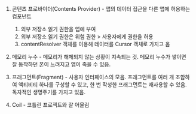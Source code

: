 1. 콘텐츠 프로바이더(Contents Provider) - 앱의 데이터 접근을 다른 앱에 허용하는 컴포넌트
   1. 외부 저장소 읽기 권한을 앱에 부여
   2. 외부 저장소 읽기 권한은 위험 권한 > 사용자에게 권한을 허용
   3. contentResolver 객체를 이용해 데이터를 Cursor 객체로 가지고 옴

2. 메모리 누수 - 메모리가 해체되지 않는 상황이 지속되는 것. 메모리 누수가 쌓이면 잘 동작하던 폰이 느려지고 앱이 죽을 수 있음.
3. 프래그먼트(Fragment) - 사용자 인터페이스의 모음. 프래그먼트를 여러 개 조합하여 액티비티 하나를 구성할 수 있고, 한 번 작성한 프래그먼트는 재사용할 수 있음. 독자적인 생명주기를 가지고 있음.

4. Coil - 코틀린 프로젝트와 잘 어울림
